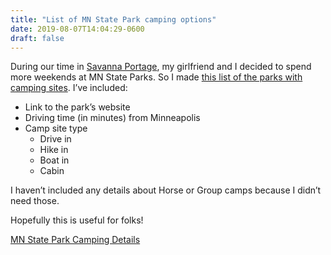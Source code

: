 ```yaml
---
title: "List of MN State Park camping options"
date: 2019-08-07T14:04:29-0600
draft: false
---
```






During our time in [Savanna Portage](https://www.flickr.com/photos/ianwhitney/albums/72157710144659527), my girlfriend and I decided to spend more weekends at MN State Parks. So I made [this list of the parks with camping sites](https://z.umn.edu/mnsp). I’ve included:

*   Link to the park’s website
*   Driving time (in minutes) from Minneapolis
*   Camp site type
    *   Drive in
    *   Hike in
    *   Boat in
    *   Cabin  

I haven’t included any details about Horse or Group camps because I didn’t need those.

Hopefully this is useful for folks!

[MN State Park Camping Details](https://z.umn.edu/mnsp)



